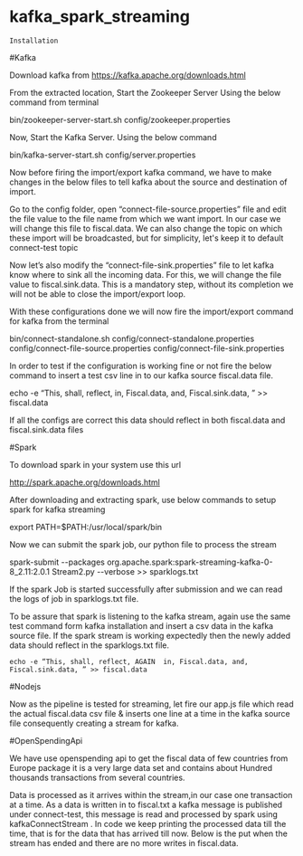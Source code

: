 # kafka_spark_streaming

    Installation 

#Kafka
	
Download  kafka from https://kafka.apache.org/downloads.html 


From the extracted location,  Start the Zookeeper Server 
Using the below command from terminal

bin/zookeeper-server-start.sh config/zookeeper.properties


Now, Start the Kafka Server. Using the below command

bin/kafka-server-start.sh config/server.properties



Now before firing the import/export kafka command, we have to make changes in the below files to tell kafka about the source and destination of import. 

Go to the config folder, open “connect-file-source.properties” file and edit the file value to the file name from which we want import. In our case we will change this file to fiscal.data. We can also change the topic on which these import will be broadcasted, but for simplicity, let's keep it to default connect-test topic

Now let’s also modify the “connect-file-sink.properties” file to let kafka know where to sink all the incoming data. For this, we will change the file value to fiscal.sink.data. This is a mandatory step, without its completion we will not be able to close the import/export loop.


With these configurations done we will  now fire the import/export command for kafka from the terminal

bin/connect-standalone.sh config/connect-standalone.properties config/connect-file-source.properties config/connect-file-sink.properties


In order to test if the configuration is working fine or not fire the below command to insert a test csv line in to our kafka source fiscal.data file.

echo -e “This, shall, reflect, in, Fiscal.data, and,  Fiscal.sink.data, ” >> fiscal.data

If all the configs are correct this data should reflect in both fiscal.data and fiscal.sink.data files



#Spark
	
To download spark in your system use this url 

http://spark.apache.org/downloads.html


After downloading and extracting spark, use below commands to setup spark for kafka streaming



 export PATH=$PATH:/usr/local/spark/bin



Now we can submit the spark job, our python file to process the stream

spark-submit  --packages org.apache.spark:spark-streaming-kafka-0-8_2.11:2.0.1 Stream2.py --verbose >> sparklogs.txt

If the spark Job is started successfully after submission and we can read the logs of job in sparklogs.txt file.


To be assure that spark is listening to the kafka stream, again use the same test command form kafka installation and insert a csv data in the kafka source file. If the spark stream is working expectedly then the newly added data should reflect in  the sparklogs.txt file. 

	echo -e “This, shall, reflect, AGAIN  in, Fiscal.data, and,  Fiscal.sink.data, ” >> fiscal.data

#Nodejs


Now as the pipeline is tested for streaming, let fire our app.js file which read the actual fiscal.data csv file & inserts one line at a time in the kafka source file consequently creating a stream for kafka.

#OpenSpendingApi


 We have use openspending api to get the fiscal data of few countries from Europe package it is a very large data set and contains about Hundred thousands transactions from several countries.


Data is processed as it arrives within the stream,in our case one transaction at a time. As a data is written in to fiscal.txt a kafka message is published under connect-test, this message is read and processed by spark using kafkaConnectStream . In code  we keep printing the processed data till the time, that is for the data that has arrived till now. Below is the put when the stream has ended and there are no more writes in fiscal.data.
